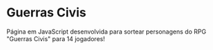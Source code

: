 # Guerras Civis

Página em JavaScript desenvolvida para sortear personagens do RPG "Guerras Civis" para 14 jogadores!
